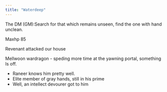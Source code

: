 ```yaml
---
title: "Waterdeep"
---
```


The DM (GM):Search for that which remains unseen, find the one with hand unclean.

Maxhp 85

Revenant attacked our house

Mellwoon wardragon - speding more time at the yawning portal, something Is off.

- Raneer knows him pretty well.
- Elite member of gray hands, still in his prime
- Well, an intellect devourer got to him
